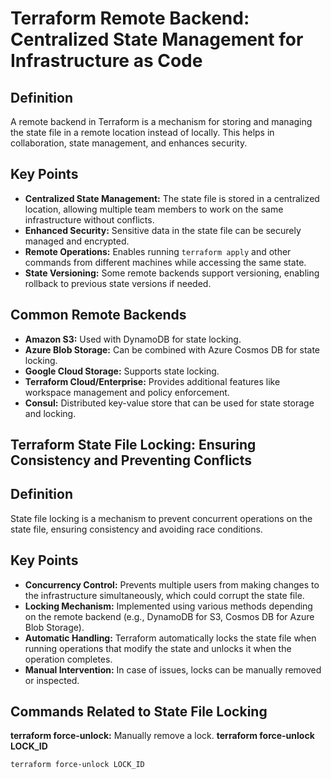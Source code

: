# Terraform Remote Backend: Centralized State Management for Infrastructure as Code

## Definition
A remote backend in Terraform is a mechanism for storing and managing the state file in a remote location instead of locally. This helps in collaboration, state management, and enhances security.

## Key Points
- **Centralized State Management:** The state file is stored in a centralized location, allowing multiple team members to work on the same infrastructure without conflicts.
- **Enhanced Security:** Sensitive data in the state file can be securely managed and encrypted.
- **Remote Operations:** Enables running `terraform apply` and other commands from different machines while accessing the same state.
- **State Versioning:** Some remote backends support versioning, enabling rollback to previous state versions if needed.

## Common Remote Backends
- **Amazon S3:** Used with DynamoDB for state locking.
- **Azure Blob Storage:** Can be combined with Azure Cosmos DB for state locking.
- **Google Cloud Storage:** Supports state locking.
- **Terraform Cloud/Enterprise:** Provides additional features like workspace management and policy enforcement.
- **Consul:** Distributed key-value store that can be used for state storage and locking.

## Terraform State File Locking: Ensuring Consistency and Preventing Conflicts

## Definition
State file locking is a mechanism to prevent concurrent operations on the state file, ensuring consistency and avoiding race conditions.

## Key Points
- **Concurrency Control:** Prevents multiple users from making changes to the infrastructure simultaneously, which could corrupt the state file.
- **Locking Mechanism:** Implemented using various methods depending on the remote backend (e.g., DynamoDB for S3, Cosmos DB for Azure Blob Storage).
- **Automatic Handling:** Terraform automatically locks the state file when running operations that modify the state and unlocks it when the operation completes.
- **Manual Intervention:** In case of issues, locks can be manually removed or inspected.

## Commands Related to State File Locking
**terraform force-unlock:** Manually remove a lock.
**terraform force-unlock LOCK_ID**
```hcl
terraform force-unlock LOCK_ID

